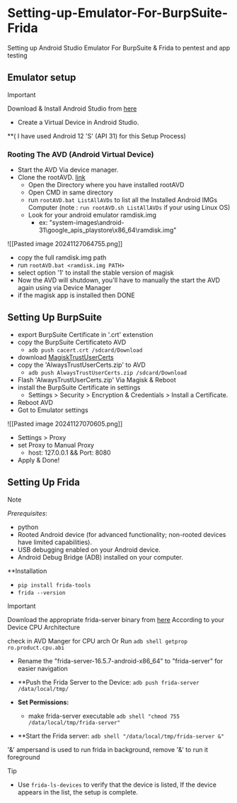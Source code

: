 # Setting-up-Emulator-For-BurpSuite-Frida
Setting up Android Studio Emulator For BurpSuite &amp; Frida to pentest and app testing

## Emulator setup

> [!IMPORTANT]
> Download & Install Android Studio from [here](https://developer.android.com/studio)

- Create a Virtual Device in Android Studio.

**( I have used Android 12 'S' (API 31) for this Setup Process)

### Rooting The AVD (Android Virtual Device)

- Start the AVD Via device manager.
- Clone the rootAVD. [link](https://gitlab.com/newbit/rootAVD)
	- Open the Directory where you have installed rootAVD
	- Open CMD in same directory
	- run `rootAVD.bat ListAllAVDs` to list all the Installed Android IMGs Computer
		 (note : `run rootAVD.sh ListAllAVDs` if your using Linux OS)
	- Look for your android emulator ramdisk.img
		- ex: "system-images\android-31\google_apis_playstore\x86_64\ramdisk.img"

![[Pasted image 20241127064755.png]]

- copy the full ramdisk.img path
- run `rootAVD.bat <ramdisk.img PATH>`
- select option '1' to install the stable version of magisk
- Now the AVD will shutdown, you'll have to manually the start the AVD again using via Device Manager
- if the magisk app is installed then DONE

## Setting Up BurpSuite

- export BurpSuite Certificate in '.crt' extenstion
- copy the BurpSuite Certificateto AVD
	- `adb push cacert.crt /sdcard/Download`
- download [MagiskTrustUserCerts](https://github.com/NVISOsecurity/MagiskTrustUserCerts/releases/tag/v0.4.1)
- copy the 'AlwaysTrustUserCerts.zip' to AVD
	- `adb push AlwaysTrustUserCerts.zip /sdcard/Download`
- Flash 'AlwaysTrustUserCerts.zip' Via Magisk & Reboot
- install the BurpSuite Certificate in settings
	- Settings > Security > Encryption & Credentials > Install a Certificate.
- Reboot AVD
- Got to Emulator settings

![[Pasted image 20241127070605.png]]

- Settings > Proxy 
- set Proxy to Manual Proxy
	- host: 127.0.0.1 && Port: 8080
- Apply & Done!
## Setting Up Frida

>[!NOTE]
> *Prerequisites*:
> - python
> - Rooted Android device (for advanced functionality; non-rooted devices have limited capabilities).
> - USB debugging enabled on your Android device.
> - Android Debug Bridge (ADB) installed on your computer.
>


**Installation
- `pip install frida-tools`
- `frida --version`

> [!IMPORTANT]
> Download the appropriate frida-server binary from [here](https://github.com/frida/frida/releases) According to your Device CPU Architecture
> 
> check in AVD Manger for CPU arch
> Or
> Run  `adb shell getprop ro.product.cpu.abi`

- Rename the "frida-server-16.5.7-android-x86_64" to "frida-server" for easier navigation
- **Push the Frida Server to the Device:
	`adb push frida-server /data/local/tmp/`
	
- **Set Permissions:**
	- make frida-server executable
	`adb shell "chmod 755 /data/local/tmp/frida-server"`

- **Start the Frida server:
	`adb shell "/data/local/tmp/frida-server &"` 

'&' ampersand is used to run frida in background, remove '&' to run it foreground

> [!tip]
> - Use `frida-ls-devices` to verify that the device is listed, If the device appears in the list, the setup is complete.
